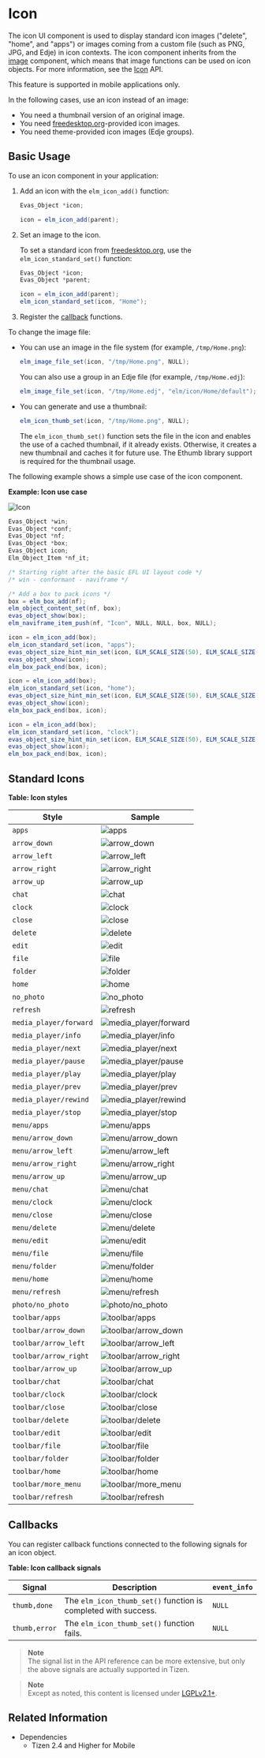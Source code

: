 # Icon

The icon UI component is used to display standard icon images ("delete", "home", and "apps") or images coming from a custom file (such as PNG, JPG, and Edje) in icon contexts. The icon component inherits from the [image](component-image-m.md) component, which means that image functions can be used on icon objects. For more information, see the [Icon](../../../../../org.tizen.native.mobile.apireference/group__Elm__Icon.html) API.

This feature is supported in mobile applications only.

In the following cases, use an icon instead of an image:

- You need a thumbnail version of an original image.
- You need [freedesktop.org](http://freedesktop.org)-provided icon images.
- You need theme-provided icon images (Edje groups).

## Basic Usage

To use an icon component in your application:

1. Add an icon with the `elm_icon_add()` function:

   ```csharp
   Evas_Object *icon;

   icon = elm_icon_add(parent);
   ```

2. Set an image to the icon.

   To set a standard icon from [freedesktop.org](http://freedesktop.org), use the `elm_icon_standard_set()` function:

   ```csharp
   Evas_Object *icon;
   Evas_Object *parent;

   icon = elm_icon_add(parent);
   elm_icon_standard_set(icon, "Home");
   ```

3. Register the [callback](#callbacks) functions.

To change the image file:

- You can use an image in the file system (for example, `/tmp/Home.png`):

  ```csharp
  elm_image_file_set(icon, "/tmp/Home.png", NULL);
  ```

  You can also use a group in an Edje file (for example, `/tmp/Home.edj`):

  ```csharp
  elm_image_file_set(icon, "/tmp/Home.edj", "elm/icon/Home/default");
  ```

- You can generate and use a thumbnail:

  ```csharp
  elm_icon_thumb_set(icon, "/tmp/Home.png", NULL);
  ```

  The `elm_icon_thumb_set()` function sets the file in the icon and enables the use of a cached thumbnail, if it already exists. Otherwise, it creates a new thumbnail and caches it for future use. The Ethumb library support is required for the thumbnail usage.

The following example shows a simple use case of the icon component.

**Example: Icon use case**

 ![Icon](./media/icon1.png)

```csharp
Evas_Object *win;
Evas_Object *conf;
Evas_Object *nf;
Evas_Object *box;
Evas_Object icon;
Elm_Object_Item *nf_it;

/* Starting right after the basic EFL UI layout code */
/* win - conformant - naviframe */

/* Add a box to pack icons */
box = elm_box_add(nf);
elm_object_content_set(nf, box);
evas_object_show(box);
elm_naviframe_item_push(nf, "Icon", NULL, NULL, box, NULL);

icon = elm_icon_add(box);
elm_icon_standard_set(icon, "apps");
evas_object_size_hint_min_set(icon, ELM_SCALE_SIZE(50), ELM_SCALE_SIZE(50));
evas_object_show(icon);
elm_box_pack_end(box, icon);

icon = elm_icon_add(box);
elm_icon_standard_set(icon, "home");
evas_object_size_hint_min_set(icon, ELM_SCALE_SIZE(50), ELM_SCALE_SIZE(50));
evas_object_show(icon);
elm_box_pack_end(box, icon);

icon = elm_icon_add(box);
elm_icon_standard_set(icon, "clock");
evas_object_size_hint_min_set(icon, ELM_SCALE_SIZE(50), ELM_SCALE_SIZE(50));
evas_object_show(icon);
elm_box_pack_end(box, icon);
```

## Standard Icons

**Table: Icon styles**

| Style                  | Sample                                   |
|----------------------|----------------------------------------|
| `apps`                 | ![apps](./media/icon_apps.png)   |
| `arrow_down`           | ![arrow_down](./media/icon_arrowdown.png) |
| `arrow_left`           | ![arrow_left](./media/icon_arrowleft.png) |
| `arrow_right`          | ![arrow_right](./media/icon_arrowright.png) |
| `arrow_up`             | ![arrow_up](./media/icon_arrowup.png) |
| `chat`                 | ![chat](./media/icon_chat.png)   |
| `clock`                | ![clock](./media/icon_clock.png) |
| `close`                | ![close](./media/icon_close.png) |
| `delete`               | ![delete](./media/icon_delete.png) |
| `edit`                 | ![edit](./media/icon_edit.png)   |
| `file`                 | ![file](./media/icon_file.png)   |
| `folder`               | ![folder](./media/icon_folder.png) |
| `home`                 | ![home](./media/icon_home.png)   |
| `no_photo`             | ![no_photo](./media/icon_nophoto.png) |
| `refresh`              | ![refresh](./media/icon_refresh.png) |
| `media_player/forward` | ![media_player/forward](./media/icon_forward.png) |
| `media_player/info`    | ![media_player/info](./media/icon_info.png) |
| `media_player/next`    | ![media_player/next](./media/icon_next.png) |
| `media_player/pause`   | ![media_player/pause](./media/icon_pause.png) |
| `media_player/play`    | ![media_player/play](./media/icon_play.png) |
| `media_player/prev`    | ![media_player/prev](./media/icon_prev.png) |
| `media_player/rewind`  | ![media_player/rewind](./media/icon_rewind.png) |
| `media_player/stop`    | ![media_player/stop](./media/icon_stop.png) |
| `menu/apps`            | ![menu/apps](./media/icon_menu_apps.png) |
| `menu/arrow_down`      | ![menu/arrow_down](./media/icon_menu_arrdown.png) |
| `menu/arrow_left`      | ![menu/arrow_left](./media/icon_menu_arrleft.png) |
| `menu/arrow_right`     | ![menu/arrow_right](./media/icon_menu_arrright.png) |
| `menu/arrow_up`        | ![menu/arrow_up](./media/icon_menu_arrup.png) |
| `menu/chat`            | ![menu/chat](./media/icon_menu_chat.png) |
| `menu/clock`           | ![menu/clock](./media/icon_menu_clock.png) |
| `menu/close`           | ![menu/close](./media/icon_menu_close.png) |
| `menu/delete`          | ![menu/delete](./media/icon_menu_delete.png) |
| `menu/edit`            | ![menu/edit](./media/icon_menu_edit.png) |
| `menu/file`            | ![menu/file](./media/icon_menu_file.png) |
| `menu/folder`          | ![menu/folder](./media/icon_menu_folder.png) |
| `menu/home`            | ![menu/home](./media/icon_menu_home.png) |
| `menu/refresh`         | ![menu/refresh](./media/icon_menu_refresh.png) |
| `photo/no_photo`       | ![photo/no_photo](./media/icon_photo_nophoto.png) |
| `toolbar/apps`         | ![toolbar/apps](./media/icon_toolbar_apps.png) |
| `toolbar/arrow_down`   | ![toolbar/arrow_down](./media/icon_toolbar_arrdown.png) |
| `toolbar/arrow_left`   | ![toolbar/arrow_left](./media/icon_toolbar_arrleft.png) |
| `toolbar/arrow_right`  | ![toolbar/arrow_right](./media/icon_toolbar_arrright.png) |
| `toolbar/arrow_up`     | ![toolbar/arrow_up](./media/icon_toolbar_arrup.png) |
| `toolbar/chat`         | ![toolbar/chat](./media/icon_toolbar_chat.png) |
| `toolbar/clock`        | ![toolbar/clock](./media/icon_toolbar_clock.png) |
| `toolbar/close`        | ![toolbar/close](./media/icon_toolbar_close.png) |
| `toolbar/delete`       | ![toolbar/delete](./media/icon_toolbar_delete.png) |
| `toolbar/edit`         | ![toolbar/edit](./media/icon_toolbar_edit.png) |
| `toolbar/file`         | ![toolbar/file](./media/icon_toolbar_file.png) |
| `toolbar/folder`       | ![toolbar/folder](./media/icon_toolbar_folder.png) |
| `toolbar/home`         | ![toolbar/home](./media/icon_toolbar_home.png) |
| `toolbar/more_menu`    | ![toolbar/more_menu](./media/icon_toolbar_moremenu.png) |
| `toolbar/refresh`      | ![toolbar/refresh](./media/icon_toolbar_refresh.png) |

## Callbacks

You can register callback functions connected to the following signals for an icon object.

**Table: Icon callback signals**

| Signal        | Description                              | `event_info` |
|-------------|----------------------------------------|------------|
| `thumb,done`  | The `elm_icon_thumb_set()` function is completed with success. | `NULL`       |
| `thumb,error` | The `elm_icon_thumb_set()` function fails. | `NULL`       |

> **Note**  
> The signal list in the API reference can be more extensive, but only the above signals are actually supported in Tizen.

> **Note**  
> Except as noted, this content is licensed under [LGPLv2.1+](http://opensource.org/licenses/LGPL-2.1).

## Related Information
- Dependencies
  - Tizen 2.4 and Higher for Mobile
